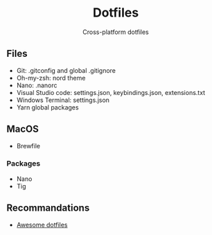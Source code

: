 <div align="center">

# Dotfiles

Cross-platform dotfiles
</div>

## Files
- Git: .gitconfig and global .gitignore
- Oh-my-zsh: nord theme
- Nano: .nanorc
- Visual Studio code: settings.json, keybindings.json, extensions.txt
- Windows Terminal: settings.json
- Yarn global packages

## MacOS
- Brewfile

### Packages
- Nano
- Tig

## Recommandations
- [Awesome dotfiles](https://github.com/webpro/awesome-dotfiles)
